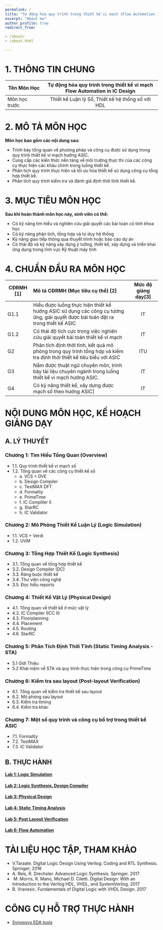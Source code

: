 ```yaml
---
permalink: /
title: "Tự động hóa quy trình trong thiết kế vi mạch (Flow Automation in IC Design)"
excerpt: "About me"
author_profile: true
redirect_from:

- /about/
- /about.html

---
```


# 1. THÔNG TIN CHUNG

| Tên Môn Học   | Tự động hóa quy trình trong thiết kế vi mạch <br/>Flow Automation in IC Design |
|---------------|:------:|
| Môn học trước |   Thiết kế Luận lý Số, Thiết kế hệ thống số với HDL   |

# 2. MÔ TẢ MÔN HỌC

**Môn học bao gồm các nội dung sau:**

* Trình bày tổng quan về phương pháp và công cụ được sử dụng trong quy trình thiết kế vi mạch hướng ASIC.
* Cung cấp các kiến thức nền tảng về môi trường thực thi của các công cụ thực hiện các khâu chính trong luồng thiết kế.
* Phân tích quy trình thực hiện và tối ưu hóa thiết kế sử dụng công cụ tổng hợp thiết kế.
* Phân tích quy trình kiểm tra và đánh giá định thời tĩnh thiết kế.

# 3. MỤC TIÊU MÔN HỌC

**Sau khi hoàn thành môn học này, sinh viên có thể:**

* Có kỹ năng tìm hiểu và nghiên cứu giải quyết các bài toán có tính khoa học
* Có kỹ năng phân tích, tổng hợp và tư duy hệ thống
* Kỹ năng giao tiếp thông qua thuyết trình hoặc báo cáo dự án
* Có thái độ và kỹ năng xây dựng ý tưởng, thiết kế, xây dựng và triển khai ứng dụng trong lĩnh vực Kỹ thuật máy tính

# 4. CHUẨN ĐẦU RA MÔN HỌC

| CĐRMH [1] | Mô tả CĐRMH (Mục tiêu cụ thể) [2]                                                                                                | Mức độ giảng dạy[3] |
|-----------|:---------------------------------------------------------------------------------------------------------------------------------|:-------------------:|
| G1.1      | Hiểu được luồng thực hiện thiết kế hướng ASIC sử dụng các công cụ tương ứng, giải quyết được bài toán đặt ra trong thiết kế ASIC |         IT          |
| G1.2      | Có thái độ tích cực trong việc nghiên cứu giải quyết bài toán thiết kế vi mạch                                                   |         IT          |
| G2        | Phân tích định thời tĩnh, kết quả mô phỏng trong quy trình tổng hợp và kiểm tra định thời thiết kế tiêu biểu với ASIC            |         ITU         |
| G3        | Nắm được thuật ngữ chuyên môn, trình bày tài liệu chuyên ngành trong luồng thiết kế vi mạch hướng ASIC.                          |         IT          |
| G4        | Có kỹ năng thiết kế, xây dựng được mạch số theo hướng ASIC]                                                                      |         IT          |

# NỘI DUNG MÔN HỌC, KẾ HOẠCH GIẢNG DẠY
## A. LÝ THUYẾT
### Chương 1: Tìm Hiểu Tổng Quan (Overview)
* 1.1. Quy trình thiết kế vi mạch số
* 1.2. Tổng quan về các công cụ thiết kế số
  * a. VCS + DVE
  * b. Design Compiler
  * c. TestMAX DFT
  * d. Formality
  * e. PrimeTime
  * f. IC Compliler II
  * g. StarRC
  * h. IC Validator

### Chương 2: Mô Phỏng Thiết Kế Luận Lý (Logic Simulation)
* 1.1. VCS + Verdi
* 1.2. UVM

### Chương 3: Tổng Hợp Thiết Kế (Logic Synthesis)
* 3.1. Tổng quan về tổng hợp thiết kế
* 3.2. Design Compiler (DC)
* 3.3. Ràng buộc thiết kế
* 3.4. Thư viện công nghệ
* 3.5. Đọc hiểu reports

### Chương 4: Thiết Kế Vật Lý (Physical Design)
* 4.1. Tổng quan về thiết kế ở mức vật lý
* 4.2. IC Compiler (ICC II)
* 4.3. Floorplanning
* 4.4. Placement
* 4.5. Routing
* 4.6. StarRC

### Chương 5: Phân Tích Định Thời Tĩnh (Static Timing Analysis - STA)
* 5.1 Giới Thiệu
* 5.2 Khái niệm về STA và quy trình thực hiện trong công cụ PrimeTime

### Chương 6: Kiểm tra sau layout (Post-layout Verification)
* 6.1. Tổng quan về kiểm tra thiết kế sau layout
* 6.2. Mô phỏng sau layout
* 6.3. Kiểm tra timing
* 6.4. Kiểm tra khác

### Chương 7: Một số quy trình và công cụ bổ trợ trong thiết kế ASIC
* 7.1. Formality
* 7.2. TestMAX
* 7.3. IC Validator 

## B. THỰC HÀNH
#### [Lab 1: Logic Simulation](labs/lab1-logic-simulator)
#### [Lab 2: Logic Synthesis. Design Compiler](labs/lab2-logic-synthesis) 
#### [Lab 3: Physical Design](labs/lab3-physical-design-icc-ii)
#### [Lab 4: Static Timing Analysis](labs/lab4-sta)
#### [Lab 5: Post Layout Verification](labs/lab5-post-layout-verification)
#### [Lab 6: Flow Automation](labs/lab6-flow-automation)
# TÀI LIỆU HỌC TẬP, THAM KHẢO
* V.Taraate. Digital Logic Design Using Verilog: Coding and RTL Synthesis. Springer; 2016
* A. Reis, R. Drechsler. Advanced Logic Synthesis. Springer. 2017
*  M. Morris, R. Mano, Michael D. Ciletti. Digital Design: With an Introduction to the Verilog HDL, VHDL, and SystemVerilog. 2017
* B. Vranesic. Fundamentals of Digital Logic with VHDL Design. 2017

# CÔNG CỤ HỖ TRỢ THỰC HÀNH
* [Synopsys EDA tools](#)